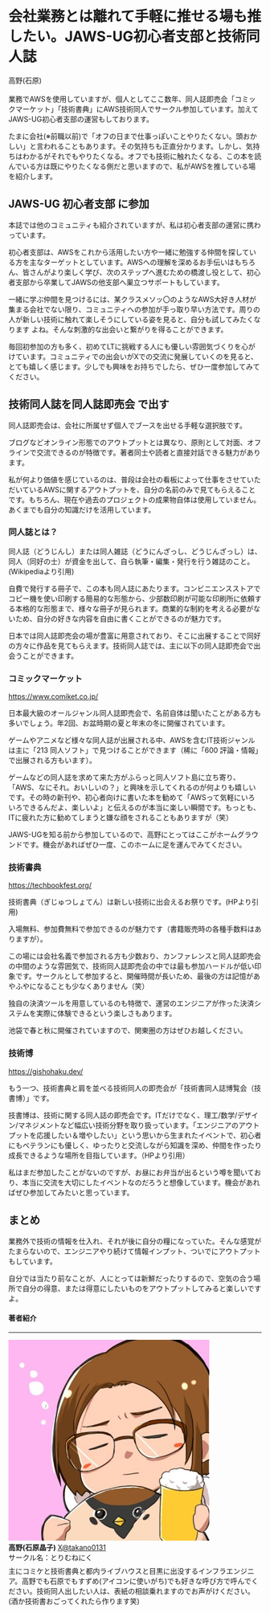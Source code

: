 ﻿---
class: chapter
---

# 会社業務とは離れて手軽に推せる場も推したい。JAWS-UG初心者支部と技術同人誌

<div class="flush-right">
高野(石原)
</div>

<br>
業務でAWSを使用していますが、個人としてここ数年、同人誌即売会「コミックマーケット」「技術書典」にAWS技術同人でサークル参加しています。加えてJAWS-UG初心者支部の運営もしております。

たまに会社(※前職以前)で「オフの日まで仕事っぽいことやりたくない。頭おかしい」と言われることもあります。その気持ちも正直分かります。しかし、気持ちはわかるがそれでもやりたくなる。オフでも技術に触れたくなる、この本を読んでいる方は既にやりたくなる側だと思いますので、私がAWSを推している場を紹介します。

## JAWS-UG 初心者支部 に参加

本誌では他のコミュニティも紹介されていますが、私は初心者支部の運営に携わっています。

初心者支部は、AWSをこれから活用したい方や一緒に勉強する仲間を探している方を主なターゲットとしています。AWSへの理解を深めるお手伝いはもちろん、皆さんがより楽しく学び、次のステップへ進むための橋渡し役として、初心者支部から卒業してJAWSの他支部へ巣立つサポートもしています。

一緒に学ぶ仲間を見つけるには、某クラスメソッ〇のようなAWS大好き人材が集まる会社でない限り、コミュニティへの参加が手っ取り早い方法です。周りの人が新しい技術に触れて楽しそうにしている姿を見ると、自分も試してみたくなります
よね。そんな刺激的な出会いと繋がりを得ることができます。

毎回初参加の方も多く、初めてLTに挑戦する人にも優しい雰囲気づくりを心がけています。コミュニティでの出会いがXでの交流に発展していくのを見ると、とても嬉しく感じます。少しでも興味をお持ちでしたら、ぜひ一度参加してみてください。

## 技術同人誌を同人誌即売会 で出す

同人誌即売会は、会社に所属せず個人でブースを出せる手軽な選択肢です。

ブログなどオンライン形態でのアウトプットとは異なり、原則として対面、オフラインで交流できるのが特徴です。著者同士や読者と直接対話できる魅力があります。

私が何より価値を感じているのは、普段は会社の看板によって仕事をさせていただいているAWSに関するアウトプットを、自分の名前のみで見てもらえることです。もちろん、現在や過去のプロジェクトの成果物自体は使用していません。あくまでも自分の知識だけを活用しています。

### 同人誌とは？

同人誌（どうじんし）または同人雑誌（どうにんざっし、どうじんざっし）は、同人（同好の士）が資金を出して、自ら執筆・編集・発行を行う雑誌のこと。(Wikipediaより引用)

自費で発行する冊子で、この本も同人誌にあたります。コンビニエンスストアでコピー機を使い印刷する簡易的な形態から、少部数印刷が可能な印刷所に依頼する本格的な形態まで、様々な冊子が見られます。商業的な制約を考える必要がないため、自分の好きな内容を自由に書くことができるのが魅力です。

日本では同人誌即売会の場が豊富に用意されており、そこに出展することで同好の方々に作品を見てもらえます。技術同人誌では、主に以下の同人誌即売会で出会うことができます。

### コミックマーケット

https://www.comiket.co.jp/

日本最大級のオールジャンル同人誌即売会で、名前自体は聞いたことがある方も多いでしょう。年2回、お盆時期の夏と年末の冬に開催されています。

ゲームやアニメなど様々な同人誌が出展される中、AWSを含むIT技術ジャンルは主に「213 同人ソフト」で見つけることができます（稀に「600 評論・情報」で出展される方もいます）。

ゲームなどの同人誌を求めて来た方がふらっと同人ソフト島に立ち寄り、「AWS、なにそれ。おいしいの？」と興味を示してくれるのが何よりも嬉しいです。その時の新刊や、初心者向けに書いた本を勧めて「AWSって気軽にいろいろできるんだよ、楽しいよ」と伝えるのが本当に楽しい瞬間です。もっとも、ITに疲れた方に勧めてしまうと嫌な顔をされることもありますが（笑）

JAWS-UGを知る前から参加しているので、高野にとってはここがホームグラウンドです。機会があればぜひ一度、このホームに足を運んでみてください。

### 技術書典

https://techbookfest.org/

技術書典（ぎじゅつしょてん）は新しい技術に出会えるお祭りです。(HPより引用)

入場無料、参加費無料で参加できるのが魅力です（書籍販売時の各種手数料はありますが）。

この場には会社名義で参加される方も少数おり、カンファレンスと同人誌即売会の中間のような雰囲気で、技術同人誌即売会の中では最も参加ハードルが低い印象です。サークルとして参加すると、開催時間が長いため、最後の方は記憶があやふやになることも少なくありません（笑）

独自の決済ツールを用意しているのも特徴で、運営のエンジニアが作った決済システムを実際に体験できるという楽しさもあります。

池袋で春と秋に開催されていますので、関東圏の方はぜひお越しください。

### 技術博

https://gishohaku.dev/

もう一つ、技術書典と肩を並べる技術同人の即売会が「技術書同人誌博覧会（技書博）」です。

技書博は、技術に関する同人誌の即売会です。ITだけでなく、理工/数学/デザイン/マネジメントなど幅広い技術分野を取り扱っています。「エンジニアのアウトプットを応援したい＆増やしたい」という思いから生まれたイベントで、初心者にもベテランにも優しく、ゆったりと交流しながら知識を深め、仲間を作ったり成長できるような場所を目指しています。（HPより引用）

私はまだ参加したことがないのですが、お昼にお弁当が出るという噂を聞いており、本当に交流を大切にしたイベントなのだろうと想像しています。機会があればぜひ参加してみたいと思っています。

## まとめ

業務外で技術の情報を仕入れ、それが後に自分の糧になっていた。そんな感覚がたまらないので、エンジニアやり続けて情報インプット、ついでにアウトプットもしています。

自分では当たり前なことが、人にとっては新鮮だったりするので、空気の合う場所で自分の得意、または得意にしたいものをアウトプットしてみると楽しいですよ。

#### 著者紹介
---

<div class="author-profile">
    <img src="images/takano0131.jpg">
    <div>
        <div>
            <b>高野(石原晶子) </b>
            <a href="https://twitter.com/takano0131">X@takano0131</a>
        </div>
        <div>
            サークル名：とりむねにく
        </div>
    </div>
</div>
<p style="margin-top: 0.5em; margin-bottom: 2em;">
主にコミケと技術書典と都内ライブハウスと目黒に出没するインフラエンジニア。高野でも石原でもすずめ(アイコンに使いがち)でも好きな呼び方で呼んでください。技術同人出したい人は、表紙の相談乗れますのでお声がけください。(酒か技術書おごってくれたら作ります笑)<br>
</p>